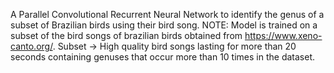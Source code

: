 A Parallel Convolutional Recurrent Neural Network to identify the genus of a subset of Brazilian birds using their bird song.
NOTE:
Model is trained on a subset of the bird songs of brazilian birds obtained from https://www.xeno-canto.org/.
Subset -> High quality bird songs lasting for more than 20 seconds containing genuses that occur more than 10 times in the dataset.
